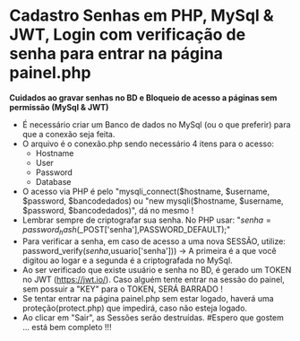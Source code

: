 # Cadastro Senhas em PHP, MySql & JWT, Login com verificação de senha para entrar na página painel.php
 __Cuidados ao gravar senhas no BD e Bloqueio de acesso a páginas sem permissão (MySql & JWT)__
* É necessário criar um Banco de dados no MySql (ou o que preferir) para que a conexão seja feita.
* O arquivo é o conexão.php sendo necessário 4 itens para o acesso:
    * Hostname
    * User
    * Password
    * Database
* O acesso via PHP é pelo "mysqli_connect($hostname, $username, $password, $bancodedados) ou "new mysqli($hostname, $username, $password, $bancodedados)", dá no mesmo !
* Lembrar sempre de criptografar sua senha. No PHP usar: "$senha = password_hash($_POST['senha'],PASSWORD_DEFAULT);"
* Para verificar a senha, em caso de acesso a uma nova SESSÃO, utilize: password_verify($senha,$usuario['senha'])) -> A primeira é a que você digitou ao logar e a segunda é a criptografada no MySql.
* Ao ser verificado que existe usuário e senha no BD, é gerado um TOKEN no JWT (https://jwt.io/). Caso alguém tente entrar na sessão do painel, sem possuir a "KEY" para o TOKEN, SERÁ BARRADO !
* Se tentar entrar na página painel.php sem estar logado, haverá uma proteção(protect.php) que impedirá, caso não esteja logado.
* Ao clicar em "Sair", as Sessões serão destruídas.
#Espero que gostem ... está bem completo !!!


